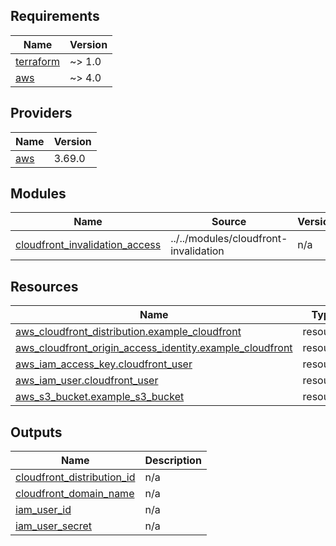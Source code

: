 <!-- BEGIN_TF_DOCS -->
## Requirements

| Name | Version |
|------|---------|
| <a name="requirement_terraform"></a> [terraform](#requirement\_terraform) | ~> 1.0 |
| <a name="requirement_aws"></a> [aws](#requirement\_aws) | ~> 4.0 |

## Providers

| Name | Version |
|------|---------|
| <a name="provider_aws"></a> [aws](#provider\_aws) | 3.69.0 |

## Modules

| Name | Source | Version |
|------|--------|---------|
| <a name="module_cloudfront_invalidation_access"></a> [cloudfront\_invalidation\_access](#module\_cloudfront\_invalidation\_access) | ../../modules/cloudfront-invalidation | n/a |

## Resources

| Name | Type |
|------|------|
| [aws_cloudfront_distribution.example_cloudfront](https://registry.terraform.io/providers/hashicorp/aws/latest/docs/resources/cloudfront_distribution) | resource |
| [aws_cloudfront_origin_access_identity.example_cloudfront](https://registry.terraform.io/providers/hashicorp/aws/latest/docs/resources/cloudfront_origin_access_identity) | resource |
| [aws_iam_access_key.cloudfront_user](https://registry.terraform.io/providers/hashicorp/aws/latest/docs/resources/iam_access_key) | resource |
| [aws_iam_user.cloudfront_user](https://registry.terraform.io/providers/hashicorp/aws/latest/docs/resources/iam_user) | resource |
| [aws_s3_bucket.example_s3_bucket](https://registry.terraform.io/providers/hashicorp/aws/latest/docs/resources/s3_bucket) | resource |

## Outputs

| Name | Description |
|------|-------------|
| <a name="output_cloudfront_distribution_id"></a> [cloudfront\_distribution\_id](#output\_cloudfront\_distribution\_id) | n/a |
| <a name="output_cloudfront_domain_name"></a> [cloudfront\_domain\_name](#output\_cloudfront\_domain\_name) | n/a |
| <a name="output_iam_user_id"></a> [iam\_user\_id](#output\_iam\_user\_id) | n/a |
| <a name="output_iam_user_secret"></a> [iam\_user\_secret](#output\_iam\_user\_secret) | n/a |
<!-- END_TF_DOCS -->